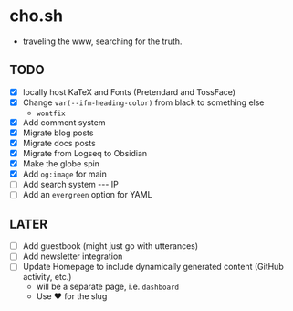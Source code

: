 # cho.sh

- traveling the www, searching for the truth.

## TODO

- [x] locally host KaTeX and Fonts (Pretendard and TossFace)
- [x] Change `var(--ifm-heading-color)` from black to something else
  - `wontfix`
- [x] Add comment system
- [x] Migrate blog posts
- [x] Migrate docs posts
- [x] Migrate from Logseq to Obsidian
- [x] Make the globe spin
- [x] Add `og:image` for main
- [ ] Add search system --- IP
- [ ] Add an `evergreen` option for YAML

## LATER

- [ ] Add guestbook (might just go with utterances)
- [ ] Add newsletter integration
- [ ] Update Homepage to include dynamically generated content (GitHub activity, etc.)
  - will be a separate page, i.e. `dashboard`
  - Use ♥ for the slug
